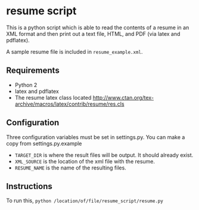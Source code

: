 # resume script

This is a python script which is able to read the contents of a resume in an XML format and then print out a text file, HTML, and PDF (via latex and pdflatex).

A sample resume file is included in `resume_example.xml`.

## Requirements
* Python 2
* latex and pdflatex
* The resume latex class located http://www.ctan.org/tex-archive/macros/latex/contrib/resume/res.cls

## Configuration
Three configuration variables must be set in settings.py.  You can make a copy from settings.py.example
* `TARGET_DIR` is where the result files will be output.  It should already exist.
* `XML_SOURCE` is the location of the xml file with the resume.
* `RESUME_NAME` is the name of the resulting files.

## Instructions
To run this, `python /location/of/file/resume_script/resume.py`
